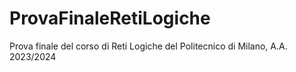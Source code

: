# ProvaFinaleRetiLogiche
Prova finale del corso di Reti Logiche del Politecnico di Milano, A.A. 2023/2024
